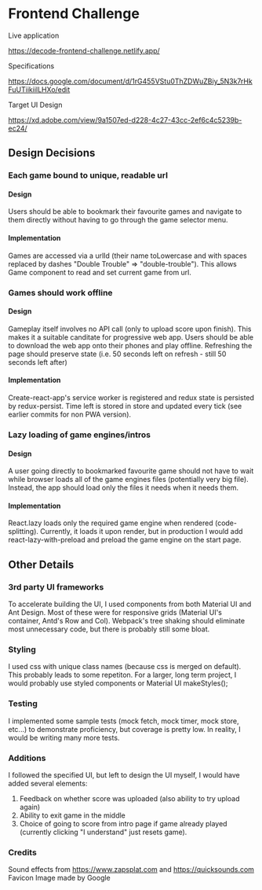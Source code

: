 # Frontend Challenge

Live application

<https://decode-frontend-challenge.netlify.app/>

Specifications

<https://docs.google.com/document/d/1rG455VStu0ThZDWuZBiy_5N3k7rHkFuUTiikiilLHXo/edit>

Target UI Design

<https://xd.adobe.com/view/9a1507ed-d228-4c27-43cc-2ef6c4c5239b-ec24/>

## Design Decisions

### Each game bound to unique, readable url

#### Design

Users should be able to bookmark their favourite games and navigate to them directly without having to go through the game selector menu.

#### Implementation

Games are accessed via a urlId (their name toLowercase and with spaces replaced by dashes "Double Trouble" => "double-trouble"). This allows Game component to read and set current game from url.

### Games should work offline

#### Design

Gameplay itself involves no API call (only to upload score upon finish). This makes it a suitable canditate for progressive web app. Users should be able to download the web app onto their phones and play offline. Refreshing the page should preserve state (i.e. 50 seconds left on refresh - still 50 seconds left after)

#### Implementation

Create-react-app's service worker is registered and redux state is persisted by redux-persist. Time left is stored in store and updated every tick (see earlier commits for non PWA version).

### Lazy loading of game engines/intros

#### Design

A user going directly to bookmarked favourite game should not have to wait while browser loads all of the game engines files (potentially very big file). Instead, the app should load only the files it needs when it needs them.

#### Implementation

React.lazy loads only the required game engine when rendered (code-splitting). Currently, it loads it upon render, but in production I would add react-lazy-with-preload and preload the game engine on the start page.

## Other Details

### 3rd party UI frameworks

To accelerate building the UI, I used components from both Material UI and Ant Design. Most of these were for responsive grids (Material UI's container, Antd's Row and Col). Webpack's tree shaking should eliminate most unnecessary code, but there is probably still some bloat.

### Styling

I used css with unique class names (because css is merged on default). This probably leads to some repetiton. For a larger, long term project, I would probably use styled components or Material UI makeStyles();

### Testing

I implemented some sample tests (mock fetch, mock timer, mock store, etc...) to demonstrate proficiency, but coverage is pretty low. In reality, I would be writing many more tests.

### Additions

I followed the specified UI, but left to design the UI myself, I would have added several elements:

1. Feedback on whether score was uploaded (also ability to try upload again)
2. Ability to exit game in the middle
3. Choice of going to score from intro page if game already played (currently clicking "I understand" just resets game).

### Credits

Sound effects from <https://www.zapsplat.com> and <https://quicksounds.com>
Favicon Image made by Google

